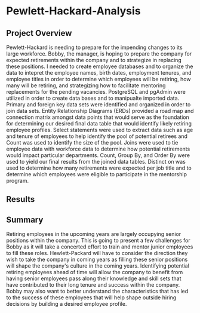 # Pewlett-Hackard-Analysis

## Project Overview
Pewlett-Hackard is needing to prepare for the impending changes to its large workforce. Bobby, the manager, is hoping to prepare the company for expected retirements within the company and to strategize in replacing these positions. I needed to create employee databases and to organize the data to intepret the employee names, birth dates, employment tenures, and employee titles in order to determine which employees will be retiring, how many will be retiring, and strategizing how to facilitate mentoring replacements for the pending vacancies. PostgreSQL and pgAdmin were utilized in order to create data bases and to manipualte imported data. Primary and foreign key data sets were identified and organized in order to join data sets. Entity Relationship Diagrams (ERDs) provided a road map and connection matrix amongst data points that would serve as the foundation for determining our desired final data table that would identify likely retiring employee profiles. Select statements were used to extract data such as age and tenure of employees to help identify the pool of potential retirees and Count was used to identify the size of the pool. Joins were used to tie employee data with workforce data to determine how potential retirements would impact particular departments. Count, Group By, and Order By were used to yield our final results from the joined data tables. Distinct on was used to determine how many retirements were expected per job title and to determine which employees were eligible to participate in the mentorship program. 

## Results

## Summary
Retiring employees in the upcoming years are largely occupying senior positions within the company. This is going to present a few challenges for Bobby as it will take a concerted effort to train and mentor junior employees to fill these roles. Hewlett-Packard will have to consider the direction they wish to take the company in coming years as filling these senior positions will shape the company's culture in the coming years. Identifying potential retiring employees ahead of time will allow the company to benefit from having senior employees pass along their knowledge and skill sets that have contributed to their long tenure and success within the company. Bobby may also want to better understand the characteristics that has led to the success of these employees that will help shape outside hiring decisions by building a desired employee profile.  
